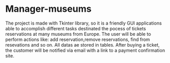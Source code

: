 # Manager-museums
The project is made with Tkinter library, so it is a friendly GUI applications able to accomplish
different tasks destinated the pocess of tickets reservations at many museums from Europe. The user 
will be able to perform actions like: add reservation,remove reservations, find from resevations 
and so on. All datas ae stored in tables. After buying a ticket, the customer will be notified
via email with a link to a payment confirmation site.
